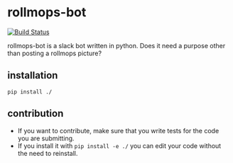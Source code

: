 # rollmops-bot
[![Build Status](https://travis-ci.org/jan-xyz/rollmops-bot.svg?branch=master)](https://travis-ci.org/jan-xyz/rollmops-bot)

rollmops-bot is a slack bot written in python. Does it need a purpose other
than posting a rollmops picture?

## installation
```
pip install ./
```
## contribution
* If you want to contribute, make sure that you write tests for the code you are
submitting.
* If you install it with ``` pip install -e ./ ``` you can edit your
code without the need to reinstall.
